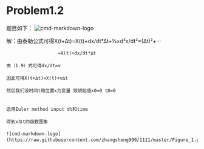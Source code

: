 # Problem1.2
题目如下：
![cmd-markdown-logo](http://note.youdao.com/yws/public/resource/6d0f9ed26e7ed3b459f36fd61f5606df/xmlnote/17F3287A4EB34BF5B80C6864E5A4693B/916DA2DC8F944A14A1338FE832EDAD36/31)
 
 解：由泰勒公式可得X(t+∆t)=X(t)+dx/dt*∆t+½×d²x/dt²×(∆t)²+···
                       
                       ≈X(t)+dx/dt*∆t
    
    由（1.9）式可得dx/dt=v
    
    因此可得X(t+∆t)≈X(t)+v∆t
    
    然后我们设时间t和位置x为变量 取初始值x0=0 t0=0
    
    
    运用Euler method input dt和time
    
    得到x与t的函数图象
   
    ![cmd-markdown-logo](https://raw.githubusercontent.com/zhangsheng999/1111/master/Figure_1.png)
                       
